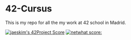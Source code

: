 # 42-Cursus
This is my repo for all the my work at 42 school in Madrid.


[![jaeskim's 42Project Score](https://badge42.herokuapp.com/api/project/ldurante/Libft)](https://github.com/JaeSeoKim/badge42)
[![netwhat score: ](https://badge42.herokuapp.com/api/project/ldurante/netwhat)](https://github.com/JaeSeoKim/badge42)

